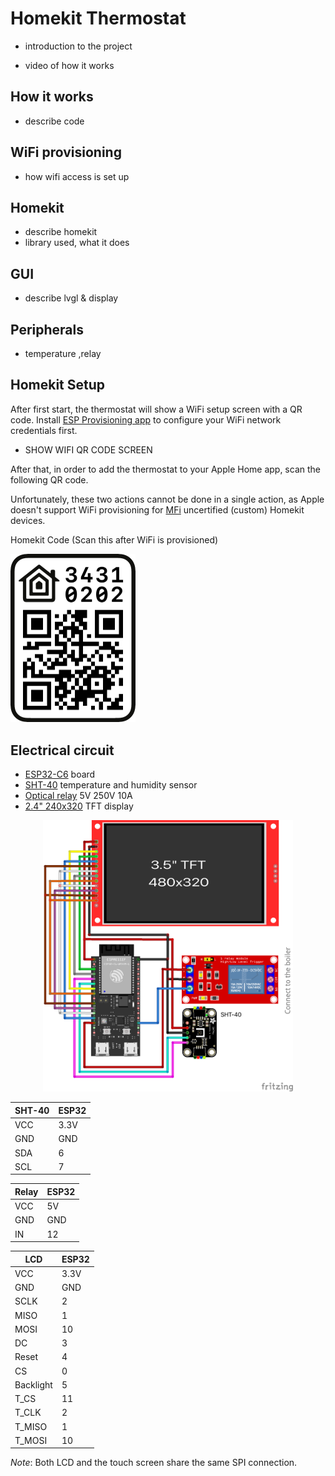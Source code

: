 # Homekit Thermostat

- introduction to the project

- video of how it works

## How it works
- describe code

## WiFi provisioning
- how wifi access is set up

## Homekit
- describe homekit
- library used, what it does

## GUI
- describe lvgl & display

## Peripherals
- temperature ,relay

## Homekit Setup
After first start, the thermostat will show a WiFi setup screen with a QR code. Install [ESP Provisioning app](https://apps.apple.com/us/app/esp-ble-provisioning/id1473590141) to configure your WiFi network credentials first.

- SHOW WIFI QR CODE SCREEN

After that, in order to add the thermostat to your Apple Home app, scan the following QR code.

Unfortunately, these two actions cannot be done in a single action, as Apple doesn't support WiFi provisioning for [MFi](https://mfi.apple.com/) uncertified (custom) Homekit devices. 

Homekit Code (Scan this after WiFi is provisioned)

<img src="./assets/homekit-qrcode.png" width="200"/>

## Electrical circuit

- [ESP32-C6](https://www.laskakit.cz/en/espressif-esp32-c6-devkitm-1-wifi-6--bluetooth-5--zigbee/) board
- [SHT-40](https://www.laskakit.cz/en/laskakit-sht40-senzor-teploty-a-vlhkosti-vzduchu/) temperature and humidity sensor
- [Optical relay](https://www.laskakit.cz/en/1-kanal-5v-rele-modul-s-optickym-oddelenim--high-low-level--250vac-10a/) 5V 250V 10A 
- [2.4" 240x320](https://www.laskakit.cz/en/2-4--palcovy-barevny-dotykovy-tft-lcd-displej-240x320-ili9341-spi/) TFT display

<p align="center">
<img src="./assets/diagram.png" width="400" />
</p>

| SHT-40 | ESP32 |
| --- | ---- |
| VCC | 3.3V |
| GND | GND  |
| SDA | 6    |
| SCL | 7    |

| Relay | ESP32 |
| --- | ---- |
| VCC | 5V |
| GND | GND  |
| IN | 12    |

| LCD | ESP32 |
| --- | ---- |
| VCC | 3.3V |
| GND | GND  |
| SCLK | 2  |
| MISO | 1  |
| MOSI | 10  |
| DC | 3    |
| Reset | 4 |
| CS | 0    |
| Backlight | 5 |
| T_CS | 11   |
| T_CLK | 2  |
| T_MISO | 1 |
| T_MOSI | 10 |

_Note_: Both LCD and the touch screen share the same SPI connection.